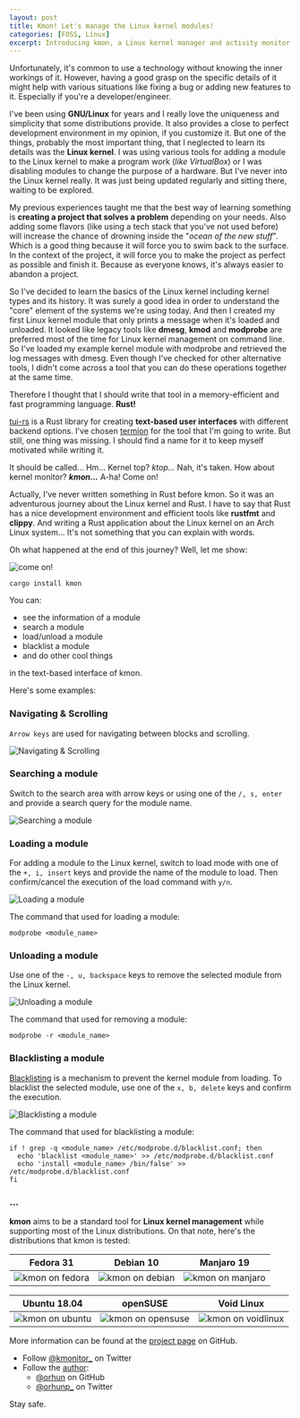```yaml
---
layout: post
title: Kmon! Let's manage the Linux kernel modules!
categories: [FOSS, Linux]
excerpt: Introducing kmon, a Linux kernel manager and activity monitor 🐧💻
---
```


Unfortunately, it's common to use a technology without knowing the inner workings of it. However, having a good grasp on the specific details of it might help with various situations like fixing a bug or adding new features to it. Especially if you're a developer/engineer.

I've been using **GNU/Linux** for years and I really love the uniqueness and simplicity that some distributions provide. It also provides a close to perfect development environment in my opinion, if you customize it.
But one of the things, probably the most important thing, that I neglected to learn its details was the **Linux kernel**. I was using various tools for adding a module to the Linux kernel to make a program work (_like VirtualBox_) or I was disabling modules to change the purpose of a hardware. But I've never into the Linux kernel really. It was just being updated regularly and sitting there, waiting to be explored.

My previous experiences taught me that the best way of learning something is **creating a project that solves a problem** depending on your needs. Also adding some flavors (like using a tech stack that you've not used before) will increase the chance of drowning inside the "_ocean of the new stuff_". Which is a good thing because it will force you to swim back to the surface. In the context of the project, it will force you to make the project as perfect as possible and finish it. Because as everyone knows, it's always easier to abandon a project.

So I've decided to learn the basics of the Linux kernel including kernel types and its history. It was surely a good idea in order to understand the "core" element of the systems we're using today. And then I created my first Linux kernel module that only prints a message when it's loaded and unloaded. It looked like legacy tools like **dmesg**, **kmod** and **modprobe** are preferred most of the time for Linux kernel management on command line. So I've loaded my example kernel module with modprobe and retrieved the log messages with dmesg. Even though I've checked for other alternative tools, I didn't come across a tool that you can do these operations together at the same time.

Therefore I thought that I should write that tool in a memory-efficient and fast programming language. **Rust!**

[tui-rs](https://github.com/fdehau/tui-rs) is a Rust library for creating **text-based user interfaces** with different backend options. I've chosen [termion](https://github.com/redox-os/termion) for the tool that I'm going to write. But still, one thing was missing. I should find a name for it to keep myself motivated while writing it.

It should be called... Hm... Kernel top? _ktop..._ Nah, it's taken. How about kernel monitor? ***kmon...*** A-ha! Come on!

Actually, I've never written something in Rust before kmon. So it was an adventurous journey about the Linux kernel and Rust. I have to say that Rust has a nice development environment and efficient tools like **rustfmt** and **clippy**. And writing a Rust application about the Linux kernel on an Arch Linux system... It's not something that you can explain with words.

Oh what happened at the end of this journey? Well, let me show:

![come on!](https://user-images.githubusercontent.com/24392180/78243975-68a5f800-74ed-11ea-89b4-d7cfcaeeb6ae.gif)
```
cargo install kmon
```

You can:
- see the information of a module
- search a module
- load/unload a module
- blacklist a module
- and do other cool things

in the text-based interface of kmon.

Here's some examples:

### Navigating & Scrolling

`Arrow keys` are used for navigating between blocks and scrolling.

![Navigating & Scrolling](https://user-images.githubusercontent.com/24392180/76685750-26447600-6627-11ea-99fd-157449c9529f.gif)

### Searching a module

Switch to the search area with arrow keys or using one of the `/, s, enter` and provide a search query for the module name.

![Searching a module](https://user-images.githubusercontent.com/24392180/76686001-23e31b80-6629-11ea-9e9a-ff92c6a05cdd.gif)

### Loading a module

For adding a module to the Linux kernel, switch to load mode with one of the `+, i, insert` keys and provide the name of the module to load. Then confirm/cancel the execution of the load command with `y/n`.

![Loading a module](https://user-images.githubusercontent.com/24392180/76686027-64429980-6629-11ea-852f-1316ff08ec80.gif)

The command that used for loading a module:

```
modprobe <module_name>
```

### Unloading a module

Use one of the `-, u, backspace` keys to remove the selected module from the Linux kernel.

![Unloading a module](https://user-images.githubusercontent.com/24392180/76686045-8b996680-6629-11ea-9d8c-c0f5b367e269.gif)

The command that used for removing a module:

```
modprobe -r <module_name>
```

### Blacklisting a module

[Blacklisting](https://wiki.archlinux.org/index.php/Kernel_module#Blacklisting) is a mechanism to prevent the kernel module from loading. To blacklist the selected module, use one of the `x, b, delete` keys and confirm the execution.

![Blacklisting a module](https://user-images.githubusercontent.com/24392180/78243543-a5252400-74ec-11ea-932e-4a17c94d74f6.gif)

The command that used for blacklisting a module:

```
if ! grep -q <module_name> /etc/modprobe.d/blacklist.conf; then
  echo 'blacklist <module_name>' >> /etc/modprobe.d/blacklist.conf
  echo 'install <module_name> /bin/false' >> /etc/modprobe.d/blacklist.conf
fi
```

### ...

**kmon** aims to be a standard tool for **Linux kernel management** while supporting most of the Linux distributions. On that note, here's the distributions that kmon is tested:

Fedora 31                  |  Debian 10                |  Manjaro 19
:-------------------------:|:-------------------------:|:-------------------------:
![kmon on fedora](https://user-images.githubusercontent.com/24392180/76520554-27817180-6474-11ea-9966-e564f38c8a6a.png)  |  ![kmon on debian](https://user-images.githubusercontent.com/24392180/76514129-79bc9580-6468-11ea-9013-e32fbbdc1108.png)  |  ![kmon on manjaro](https://user-images.githubusercontent.com/24392180/76940351-1f5d8200-690b-11ea-8fe9-1d751fe102c5.png)

Ubuntu 18.04                  |  openSUSE                |  Void Linux
:-------------------------:|:-------------------------:|:-------------------------:
![kmon on ubuntu](https://user-images.githubusercontent.com/24392180/76690341-18571b00-6650-11ea-85c9-3f511c054194.png)  |  ![kmon on opensuse](https://user-images.githubusercontent.com/24392180/77414512-38b27280-6dd2-11ea-888c-9bf6f7245387.png)  |  ![kmon on voidlinux](https://user-images.githubusercontent.com/24392180/77417004-c9d71880-6dd5-11ea-82b2-f6c7df9a05c3.png)

More information can be found at the [project page](https://github.com/orhun/kmon) on GitHub.

* Follow [@kmonitor_](https://twitter.com/kmonitor_) on Twitter
* Follow the [author](https://orhun.dev):
    * [@orhun](https://github.com/orhun) on GitHub
    * [@orhunp_](https://twitter.com/orhunp_) on Twitter

Stay safe.
